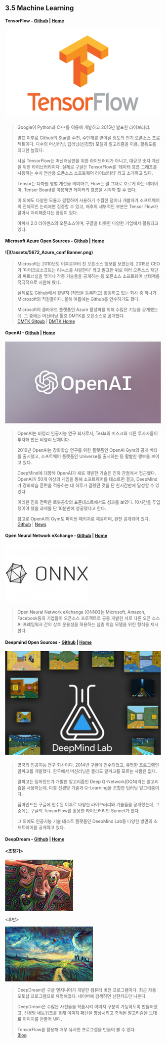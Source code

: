 ## 3.5 Machine Learning

#### **TensorFlow** - [Github](https://github.com/tensorflow) \| [Home](https://www.tensorflow.org/?hl=ko)

#### ![](/assets/tf_logo_social.png)

> Google이 Python과 C++를 이용해 개발하고 2015년 발표한 라이브러리.
>
> 발표 이후로 Github의 Star를 수천, 수만개를 받아낼 정도의 인기 오픈소스 프로젝트이다. 다수의 머신러닝, 딥러닝\(신경망\) 모델과 알고리즘을 이용, 활용도를 최대한 높였다.
>
> 사실 TensorFlow는 머신러닝만을 위한 라이브러리가 아니고, 대규모 숫자 계산을 위한 라이브러리이다. 실제로 구글은 TensorFlow를 '데이터 흐름 그래프를 사용하는 수치 연산용 오픈소스 소프트웨어 라이브러리' 라고 소개하고 있다.
>
> Tensor는 다차원 행렬 계산을 의미하고, Flow는 말 그대로 흐르게 하는 의미이며, Tensor Board를 이용하면 데이터의 흐름을 시각화 할 수 있다.
>
> 이 외에도 다양한 모듈과 결합하여 사용하기 수월한 점이나 개발자가 소프트웨어의 전체적인 논리에만 집중할 수 있고, 배후의 세부적인 부분은 Tensor Flow가 알아서 처리해준다는 장점이 있다.
>
> 아파치 2.0 라이센스의 오픈소스이며, 구글을 비롯한 다양한 기업에서 활용되고 있다.

#### **Microsoft Azure Open Sources** - [Github](https://github.com/topics/azure) \| [Home](https://azure.microsoft.com/ko-kr/overview/open-source/)

#### ![](/assets/5672_Azure_conf Banner.png)

> Microsoft는 2010년도 이후로부터 친 오픈소스 행보를 보였는데, 2015년 CEO가 '마이크로소프트는 리눅스를 사랑한다' 라고 발표한 뒤로 여러 오픈소스 재단과 파트너쉽을 맺거나 각종 기술들을 공개하는 등 오픈소스 소프트웨어 생태계를 적극적으로 지원해 왔다.
>
> 실제로도 Github에서 활발히 \(직업을 등록하고\) 활동하고 있는 회사 중 하나가 Microsoft의 직원들이다. 올해 여름에는 Github를 인수하기도 했다.
>
> Microsoft의 클라우드 플랫폼인 Azure 활성화를 위해 수많은 기능을 공개했는데, 그 중에는 머신러닝 툴킷 DMTK를 오픈소스로 공개했다.  
> [DMTK Gitgub](https://github.com/Microsoft/DMTK) \| [DMTK Home](http://www.dmtk.io/)

#### **OpenAI** - [Github](https://github.com/openai) \| [Home](https://openai.com/)

#### ![](/assets/og_image-1cfd63ae6b.png)

> OpenAI는 비영리 인공지능 연구 회사로서, Tesla의 머스크와 다른 투자자들이 투자해 만든 비영리 단체이다.
>
> 2016년 OpenAI는 강화학습 연구를 위한 플랫폼인 OpenAI Gym의 공개 베타를 출시했고, 소프트웨어 플랫폼인 Universe를 출시하는 등 활발한 행보를 보이고 있다.
>
> DeepMind에 대항해 OpenAI가 새로 개발한 기술은 진화 관점에서 접근했다. OpenAI가 50개 이상의 게임을 통해 소프트웨어를 테스트한 결과, DeepMind가 강화학습 훈련을 적용하는 데 하루가 걸렸던 것을 단 한시간만에 달성할 수 있었다.
>
> 이러한 진화 전략은 로봇공학의 표준테스트에서도 성과를 보였다. 10시간을 투입했어야 했을 과제를 단 10분만에 성공했다고 한다.
>
> 참고로 OpenAI의 Gym도 파이썬 패키지로 제공하며, 완전 공개되어 있다.  
> [Github](https://github.com/openai/gym) \| [News](http://techm.kr/bbs/board.php?bo_table=article&wr_id=3818)

#### **Open Neural Network eXchange** - [Github](https://github.com/onnx/onnx) \| [Home](https://onnx.ai/)

#### ![](/assets/untitled.png)

> Open Neural Network eXchange \(ONNX\)는 Microsoft, Amazon, Facebook등의 기업들이 오픈소스 프로젝트로 공동 개발한 서로 다른 오픈 소스 AI 프레임워크 간의 상호 운용성을 허용하는 심층 학습 모델을 위한 형식을 제시한다.

#### **Deepmind Open Sources** - [Github](https://github.com/deepmind) \| [Home](https://deepmind.com/research/open-source/)

#### ![](/assets/000000054891.png)

> 영국의 인공지능 연구 회사이다. 2014년 구글에 인수되었고, 유명한 프로그램인 알파고를 개발했다. 한국에서 머신러닝은 몰라도 알파고를 모르는 사람은 없다.
>
> 알파고는 딥마인드가 개발한 알고리즘인 Deep Q-Network\(DQN\)라는 알고리즘을 사용하는데, 다층 신경망 기술과 Q-Learning을 조합한 딥러닝 알고리즘이다.
>
> 딥마인드는 구글에 인수된 이후로 다양한 라이브러리와 기술들을 공개했는데, 그 중에는 구글의 TensorFlow를 활용한 라이브러리인 Sonnet가 있다.
>
> 그 외에도 인공지능 기술 테스트 플랫폼인 DeepMind Lab등 다양한 방면의 소프트웨어를 공개하고 있다.

#### **DeepDream** - [Github](https://github.com/google/deepdream) \| [Home](https://deepdreamgenerator.com/)

#### &lt;초창기&gt;

![](/assets/3132123.png)

&lt;후반&gt;

![](/assets/345346.png)

> DeepDream은 구글 엔지니어가 개발한 컴퓨터 비전 프로그램이다. 최근 자동 포토샵 프로그램으로 유명해졌다. 네이버에 검색하면 신한카드만 나온다.
>
> DeepDream은 수많은 사진들을 학습시켜 이미지 구분이 가능하도록 만들어졌고, 신경망 네트워크를 통해 이미지 패턴을 향상시키고 축적된 알고리즘을 토대로 이미지를 만들어 낸다.
>
> TensorFlow를 활용해 매우 유사한 프로그램을 만들어 볼 수 있다.  
> [Blog](http://solarisailab.com/archives/535)



